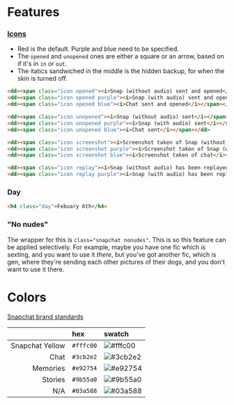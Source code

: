 # Features
### [Icons](https://support.snapchat.com/en-US/a/friends-screen-icon-guide)
* Red is the default. Purple and blue need to be specified.
* The `opened` and `unopened` ones are either a square or an arrow, based on if it's in `in` or `out`.
* The itatics sandwiched in the middle is the hidden backup, for when the skin is turned off.

```html
<dd><span class="icon opened"><i>Snap (without audio) sent and opened</i></span></dd>
<dd><span class="icon opened purple"><i>Snap (with audio) sent and opened</i></span></dd>
<dd><span class="icon opened blue"><i>Chat sent and opened</i></span></dd>

<dd><span class="icon unopened"><i>Snap (without audio) sent</i></span></dd>
<dd><span class="icon unopened purple"><i>Snap (with audio) sent</i></span></dd>
<dd><span class="icon unopened blue"><i>Chat sent</i></span></dd>

<dd><span class="icon screenshot"><i>Screenshot taken of Snap (without audio)</i></span></dd>
<dd><span class="icon screenshot purple"><i>Screenshot taken of Snap (with audio)</i></span></dd>
<dd><span class="icon screenshot blue"><i>Screenshot taken of chat</i></span></dd>

<dd><span class="icon replay"><i>Snap (without audio) has been replayed</i></span></dd>
<dd><span class="icon replay purple"><i>Snap (with audio) has been replayed</i></span></dd>
```

### Day
```html
<h4 class="day">Febuary 6th</h4>
```

### "No nudes"
The wrapper for this is `class="snapchat nonudes"`. This is so this feature can be applied selectively. For example, maybe you have one fic which _is_ sexting, and you want to use it _there_, but you've got another fic, which is gen, where they're sending each other pictures of their dogs, and you don't want to use it there.

# Colors
[Snapchat brand standards](https://docs.snapchat.com/docs/design-guidelines/)

|                 | hex       | swatch |
| --------------: | :-------- | :----- |
| Snapchat Yellow | `#fffc00` | ![#fffc00](https://placehold.it/15/fffc00?text=+)
| Chat            | `#3cb2e2` | ![#3cb2e2](https://placehold.it/15/3cb2e2?text=+)
| Memories        | `#e92754` | ![#e92754](https://placehold.it/15/e92754?text=+)
| Stories         | `#9b55a0` | ![#9b55a0](https://placehold.it/15/9b55a0?text=+)
| N/A             | `#03a588` | ![#03a588](https://placehold.it/15/03a588?text=+)
